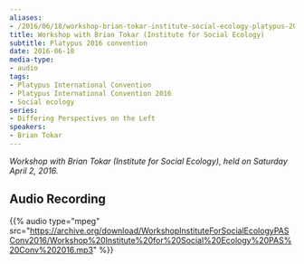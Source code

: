 ```yaml
---
aliases:
- /2016/06/18/workshop-brian-tokar-institute-social-ecology-platypus-2016-convention
title: Workshop with Brian Tokar (Institute for Social Ecology)
subtitle: Platypus 2016 convention
date: 2016-06-18
media-type:
- audio
tags:
- Platypus International Convention
- Platypus International Convention 2016
- Social ecology
series:
- Differing Perspectives on the Left
speakers:
- Brian Tokar
---
```


_Workshop with Brian Tokar (Institute for Social Ecology), held on Saturday April 2, 2016._

## Audio Recording

{{% audio type="mpeg" src="https://archive.org/download/WorkshopInstituteForSocialEcologyPASConv2016/Workshop%20Institute%20for%20Social%20Ecology%20PAS%20Conv%202016.mp3" %}}
